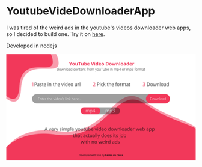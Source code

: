 # YoutubeVideDownloaderApp
I was tired of the weird ads in the youtube's videos downloader web apps, so I decided to build one.
Try it on <a href="https://youtubevideodl.herokuapp.com/">here</a>.

Developed in nodejs

<img src="public/assets/Framelayout.png">
